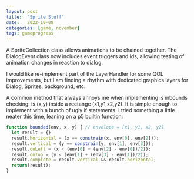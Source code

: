 ```yaml
---
layout: post
title:  "Sprite Stuff"
date:   2022-10-08
categories: [game, november]
tags: gameprogress
---
```

A SpriteCollection class allows animations to be chained together. The DialogEvent class now includes event triggers and ids, allowing testing of animation changes in reaction to dialog.

I would like re-implement part of the LayerHandler for some QOL improvements, but I am finding a rhythm with dedicated graphics layers for Dialog, Sprites, background, etc.

A common method that always annoys me when implementing is inbounds checking: is (x,y) inside a rectange (x1,y1,x2,y2). It is simple enough to implement with a bunch of ugly if statements. I tried something a little neater this time, leaning on a p5 builtin function:

```javascript
function bounded(env, x, y) { // envelope = [x1, y1, x2, y2]
  let result = {}
  result.horizontal = (x == constrain(x, env[0], env[2]));
  result.vertical = (y == constrain(y, env[1], env[3]));
  result.onLeft = (x < (env[0] + (env[2] - env[0])/2));
  result.onTop = (y < (env[1] + (env[3] - env[1])/2));
  result.complete = result.vertical && result.horizontal;
  return(result);
}
```
